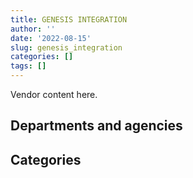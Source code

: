 ```yaml
---
title: GENESIS INTEGRATION
author: ''
date: '2022-08-15'
slug: genesis_integration
categories: []
tags: []
---
```


<script src="/rmarkdown-libs/htmlwidgets/htmlwidgets.js"></script>
<link href="/rmarkdown-libs/datatables-css/datatables-crosstalk.css" rel="stylesheet" />
<script src="/rmarkdown-libs/datatables-binding/datatables.js"></script>
<script src="/rmarkdown-libs/jquery/jquery-3.6.0.min.js"></script>
<link href="/rmarkdown-libs/dt-core-bootstrap/css/dataTables.bootstrap.min.css" rel="stylesheet" />
<link href="/rmarkdown-libs/dt-core-bootstrap/css/dataTables.bootstrap.extra.css" rel="stylesheet" />
<script src="/rmarkdown-libs/dt-core-bootstrap/js/jquery.dataTables.min.js"></script>
<script src="/rmarkdown-libs/dt-core-bootstrap/js/dataTables.bootstrap.min.js"></script>
<link href="/rmarkdown-libs/crosstalk/css/crosstalk.min.css" rel="stylesheet" />
<script src="/rmarkdown-libs/crosstalk/js/crosstalk.min.js"></script>
<script src="/rmarkdown-libs/htmlwidgets/htmlwidgets.js"></script>
<link href="/rmarkdown-libs/datatables-css/datatables-crosstalk.css" rel="stylesheet" />
<script src="/rmarkdown-libs/datatables-binding/datatables.js"></script>
<script src="/rmarkdown-libs/jquery/jquery-3.6.0.min.js"></script>
<link href="/rmarkdown-libs/dt-core-bootstrap/css/dataTables.bootstrap.min.css" rel="stylesheet" />
<link href="/rmarkdown-libs/dt-core-bootstrap/css/dataTables.bootstrap.extra.css" rel="stylesheet" />
<script src="/rmarkdown-libs/dt-core-bootstrap/js/jquery.dataTables.min.js"></script>
<script src="/rmarkdown-libs/dt-core-bootstrap/js/dataTables.bootstrap.min.js"></script>
<link href="/rmarkdown-libs/crosstalk/css/crosstalk.min.css" rel="stylesheet" />
<script src="/rmarkdown-libs/crosstalk/js/crosstalk.min.js"></script>

Vendor content here.

## Departments and agencies

<div id="htmlwidget-1" style="width:100%;height:auto;" class="datatables html-widget"></div>
<script type="application/json" data-for="htmlwidget-1">{"x":{"style":"bootstrap","filter":"none","vertical":false,"data":[["<a href=\"/departments/aandc-aadnc/\">Crown-Indigenous Relations and Northern Affairs Canada<\/a>","<a href=\"/departments/cas-satj/\">Courts Administration Service<\/a>","<a href=\"/departments/cbsa-asfc/\">Canada Border Services Agency<\/a>","<a href=\"/departments/cer-rec/\">Canada Energy Regulator<\/a>","<a href=\"/departments/cfia-acia/\">Canadian Food Inspection Agency<\/a>","<a href=\"/departments/cihr-irsc/\">Canadian Institutes of Health Research<\/a>","<a href=\"/departments/cra-arc/\">Canada Revenue Agency<\/a>","<a href=\"/departments/csc-scc/\">Correctional Service of Canada<\/a>","<a href=\"/departments/csps-efpc/\">Canada School of Public Service<\/a>","<a href=\"/departments/dfatd-maecd/\">Global Affairs Canada<\/a>","<a href=\"/departments/dfo-mpo/\">Fisheries and Oceans Canada<\/a>","<a href=\"/departments/dnd-mdn/\">National Defence<\/a>","<a href=\"/departments/elections/\">Elections Canada<\/a>","<a href=\"/departments/esdc-edsc/\">Employment and Social Development Canada<\/a>","<a href=\"/departments/fintrac-canafe/\">Financial Transactions and Reports Analysis Centre of Canada<\/a>","<a href=\"/departments/hc-sc/\">Health Canada<\/a>","<a href=\"/departments/iaac-aeic/\">Impact Assessment Agency of Canada<\/a>","<a href=\"/departments/ic/\">Innovation, Science and Economic Development Canada<\/a>","<a href=\"/departments/ijc-cmi/\">International Joint Commission<\/a>","<a href=\"/departments/irb-cisr/\">Immigration and Refugee Board of Canada<\/a>","<a href=\"/departments/nrc-cnrc/\">National Research Council Canada<\/a>","<a href=\"/departments/nrcan-rncan/\">Natural Resources Canada<\/a>","<a href=\"/departments/oag-bvg/\">Office of the Auditor General of Canada<\/a>","<a href=\"/departments/ocol-clo/\">Office of the Commissioner of Official Languages<\/a>","<a href=\"/departments/pch/\">Canadian Heritage<\/a>","<a href=\"/departments/pco-bcp/\">Privy Council Office<\/a>","<a href=\"/departments/phac-aspc/\">Public Health Agency of Canada<\/a>","<a href=\"/departments/pwgsc-tpsgc/\">Public Services and Procurement Canada<\/a>","<a href=\"/departments/rcmp-grc/\">Royal Canadian Mounted Police<\/a>","<a href=\"/departments/ssc-spc/\">Shared Services Canada<\/a>","<a href=\"/departments/statcan/\">Statistics Canada<\/a>","<a href=\"/departments/tbs-sct/\">Treasury Board of Canada Secretariat<\/a>"],["$    54,143.29","$    29,832.00",null,null,"$    26,666.32",null,"$    24,887.89","$    38,091.24","$    15,129.71","$    37,376.11","$   101,991.97","$ 1,133,957.37","$    58,833.82","$   585,380.07","$    33,527.55","$    72,216.50","$    73,711.99","$    68,869.02",null,null,null,"$     6,603.72","$    49,701.10","$    28,382.30","$   257,674.20","$    20,771.44","$   296,378.17","$    29,155.66","$ 2,258,415.27","$   301,682.40","$   305,017.59",null],[null,null,"$    35,099.15","$    24,675.00",null,"$    57,197.00","$    28,689.03","$    13,297.32",null,null,"$   101,054.31","$   920,202.62","$    13,146.92",null,"$    10,815.45","$   165,642.30","$   113,091.02","$    32,760.12","$    86,220.84",null,null,"$    87,490.28","$    80,059.48",null,"$   190,284.20",null,"$   294,971.60","$   120,850.69","$ 2,723,054.54","$   277,053.49","$    89,081.94","$    78,390.37"],["$    13,793.55",null,null,null,null,null,"$    48,500.83","$    16,084.42",null,null,"$   417,279.91","$ 1,130,671.47",null,"$   138,408.58","$    43,505.00","$   236,523.18","$    69,912.81",null,"$    51,732.51",null,"$     6,134.19","$    70,099.79","$    95,914.12",null,"$    27,292.36",null,"$    46,650.08","$ 1,731,963.88","$ 1,899,712.12","$ 1,781,998.80","$   121,396.80",null],[null,null,"$   225,186.41",null,null,null,"$    18,258.90",null,null,null,"$   395,124.54","$   394,156.57",null,"$   242,888.68",null,"$    38,826.29",null,null,null,"$    63,350.18","$     8,364.81","$    36,420.16","$    25,346.24",null,"$    24,408.92",null,"$    78,178.43",null,"$ 1,656,140.46","$    33,144.33",null,null]],"container":"<table class=\"table table-striped table-hover row-border order-column display\">\n  <thead>\n    <tr>\n      <th>Department<\/th>\n      <th>2017-2018<\/th>\n      <th>2018-2019<\/th>\n      <th>2019-2020<\/th>\n      <th>2020-2021<\/th>\n    <\/tr>\n  <\/thead>\n<\/table>","options":{"order":[[4,"desc"]],"pageLength":10,"autoWidth":true,"columnDefs":[],"orderClasses":false}},"evals":[],"jsHooks":[]}</script>

## Categories

<div id="htmlwidget-2" style="width:100%;height:auto;" class="datatables html-widget"></div>
<script type="application/json" data-for="htmlwidget-2">{"x":{"style":"bootstrap","filter":"none","vertical":false,"data":[["<a href=\"/categories/1_facilities_and_construction/\">Facilities and construction<\/a>","<a href=\"/categories/10_office_management/\">Office management<\/a>","<a href=\"/categories/11_defence/\">Defence<\/a>","<a href=\"/categories/2_professional_services/\">Professional services<\/a>","<a href=\"/categories/3_information_technology/\">Information technology<\/a>","<a href=\"/categories/5_transportation_and_logistics/\">Transportation and logistics<\/a>","<a href=\"/categories/6_industrial_products_and_services/\">Industrial products and services<\/a>","<a href=\"/categories/8_security_and_protection/\">Security and protection<\/a>"],["$    22,236.28","$   192,873.97","$ 1,097,765.59","$    27,015.34","$ 2,458,885.86","$   102,128.13","$ 2,007,491.53",null],["$    51,502.51","$   141,551.91","$   845,539.50","$    11,698.74","$ 1,580,833.04",null,"$ 2,912,001.97",null],["$    97,496.43","$   121,347.13","$ 1,090,913.32",null,"$ 3,500,476.75","$   212,083.35","$ 2,788,738.01","$   136,519.42"],["$    46,771.59","$    25,076.21","$   355,967.79",null,"$   912,358.68","$   220,884.97","$ 1,453,549.26","$   225,186.41"]],"container":"<table class=\"table table-striped table-hover row-border order-column display\">\n  <thead>\n    <tr>\n      <th>Category<\/th>\n      <th>2017-2018<\/th>\n      <th>2018-2019<\/th>\n      <th>2019-2020<\/th>\n      <th>2020-2021<\/th>\n    <\/tr>\n  <\/thead>\n<\/table>","options":{"order":[[4,"desc"]],"pageLength":20,"autoWidth":true,"columnDefs":[],"orderClasses":false,"lengthMenu":[10,20,25,50,100]}},"evals":[],"jsHooks":[]}</script>
